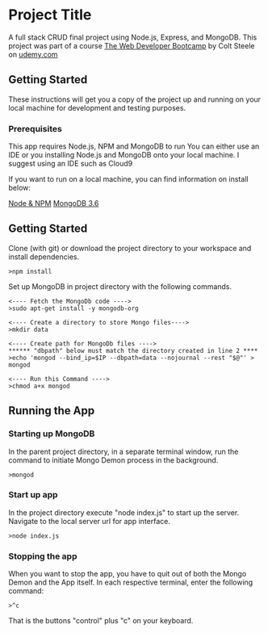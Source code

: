 # Project Title
A full stack CRUD final project using Node.js, Express, and MongoDB.  This project was part of a course [The Web Developer Bootcamp](https://www.udemy.com/the-web-developer-bootcamp/) by Colt Steele on [udemy.com](https://www.udemy.com)

## Getting Started

These instructions will get you a copy of the project up and running on your local machine for development and testing purposes.

### Prerequisites

This app requires Node.js, NPM and MongoDB to run
You can either use an IDE or you installing Node.js and MongoDB onto your local machine.  I suggest using an IDE such as Cloud9

If you want to run on a local machine, you can find information on install below:

[Node & NPM](https://nodejs.org/en/)
[MongoDB 3.6](https://docs.mongodb.com/manual/)

## Getting Started

Clone (with git) or download the project directory to your workspace and install dependencies.

```
>npm install
```

Set up MongoDB in project directory with the following commands.

```
<---- Fetch the MongoDb code ---->
>sudo apt-get install -y mongodb-org

<---- Create a directory to store Mongo files---->
>mkdir data

<---- Create path for MongoDb files ---->
****** "dbpath" below must match the directory created in line 2 ****
>echo 'mongod --bind_ip=$IP --dbpath=data --nojournal --rest "$@"' > mongod

<---- Run this Command ---->
>chmod a+x mongod
```

## Running the App

### Starting up MongoDB
In the parent project directory, in a separate terminal window, run the command to initiate Mongo Demon process in the background.

```
>mongod

```

### Start up app
In the project directory execute "node index.js" to start up the server.  Navigate to the local server url for app interface.

```
>node index.js

```

### Stopping the app
When you want to stop the app, you have to quit out of both the Mongo Demon and the App itself.  In each respective terminal, enter the following command:

```
>^c
```
That is the buttons "control" plus "c" on your keyboard.